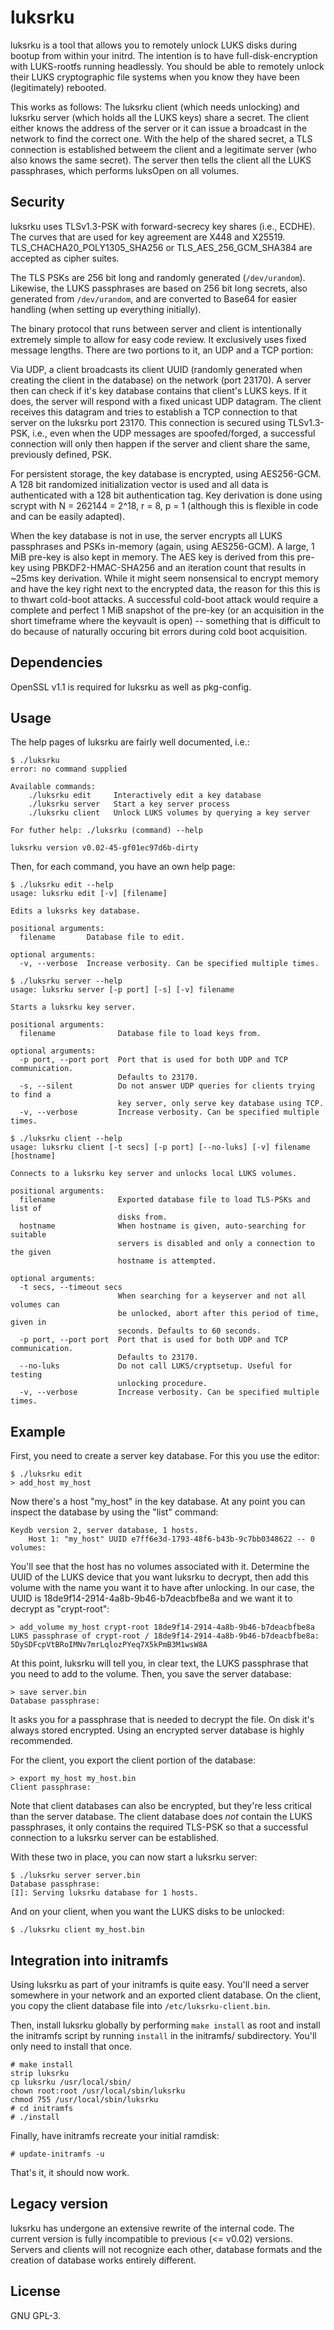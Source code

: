 # luksrku
luksrku is a tool that allows you to remotely unlock LUKS disks during bootup
from within your initrd.  The intention is to have full-disk-encryption with
LUKS-rootfs running headlessly. You should be able to remotely unlock their
LUKS cryptographic file systems when you know they have been (legitimately)
rebooted.

This works as follows: The luksrku client (which needs unlocking) and luksrku
server (which holds all the LUKS keys) share a secret. The client either knows
the address of the server or it can issue a broadcast in the network to find
the correct one.  With the help of the shared secret, a TLS connection is
established betweem the client and a legitimate server (who also knows the same
secret). The server then tells the client all the LUKS passphrases, which
performs luksOpen on all volumes.

## Security
luksrku uses TLSv1.3-PSK with forward-secrecy key shares (i.e., ECDHE). The
curves that are used for key agreement are X448 and X25519.
TLS_CHACHA20_POLY1305_SHA256 or TLS_AES_256_GCM_SHA384 are accepted as cipher
suites.

The TLS PSKs are 256 bit long and randomly generated (`/dev/urandom`).
Likewise, the LUKS passphrases are based on 256 bit long secrets, also
generated from `/dev/urandom`, and are converted to Base64 for easier handling
(when setting up everything initially).

The binary protocol that runs between server and client is intentionally
extremely simple to allow for easy code review. It exclusively uses fixed
message lengths. There are two portions to it, an UDP and a TCP portion:

Via UDP, a client broadcasts its client UUID (randomly generated when creating
the client in the database) on the network (port 23170). A server then can
check if it's key database contains that client's LUKS keys. If it does, the
server will respond with a fixed unicast UDP datagram. The client receives this
datagram and tries to establish a TCP connection to that server on the luksrku
port 23170. This connection is secured using TLSv1.3-PSK, i.e., even when the
UDP messages are spoofed/forged, a successful connection will only then happen
if the server and client share the same, previously defined, PSK.

For persistent storage, the key database is encrypted, using AES256-GCM. A 128
bit randomized initialization vector is used and all data is authenticated with
a 128 bit authentication tag. Key derivation is done using scrypt with N =
262144 = 2^18, r = 8, p = 1 (although this is flexible in code and can be
easily adapted).

When the key database is not in use, the server encrypts all LUKS passphrases
and PSKs in-memory (again, using AES256-GCM). A large, 1 MiB pre-key is also
kept in memory. The AES key is derived from this pre-key using
PBKDF2-HMAC-SHA256 and an iteration count that results in ~25ms key derivation.
While it might seem nonsensical to encrypt memory and have the key right next
to the encrypted data, the reason for this this is to thwart cold-boot attacks.
A successful cold-boot attack would require a complete and perfect 1 MiB
snapshot of the pre-key (or an acquisition in the short timeframe where the
keyvault is open) -- something that is difficult to do because of naturally
occuring bit errors during cold boot acquisition.

## Dependencies
OpenSSL v1.1 is required for luksrku as well as pkg-config.

## Usage
The help pages of luksrku are fairly well documented, i.e.:

```
$ ./luksrku
error: no command supplied

Available commands:
    ./luksrku edit     Interactively edit a key database
    ./luksrku server   Start a key server process
    ./luksrku client   Unlock LUKS volumes by querying a key server

For futher help: ./luksrku (command) --help

luksrku version v0.02-45-gf01ec97d6b-dirty
```

Then, for each command, you have an own help page:

```
$ ./luksrku edit --help
usage: luksrku edit [-v] [filename]

Edits a luksrks key database.

positional arguments:
  filename       Database file to edit.

optional arguments:
  -v, --verbose  Increase verbosity. Can be specified multiple times.
```

```
$ ./luksrku server --help
usage: luksrku server [-p port] [-s] [-v] filename

Starts a luksrku key server.

positional arguments:
  filename              Database file to load keys from.

optional arguments:
  -p port, --port port  Port that is used for both UDP and TCP communication.
                        Defaults to 23170.
  -s, --silent          Do not answer UDP queries for clients trying to find a
                        key server, only serve key database using TCP.
  -v, --verbose         Increase verbosity. Can be specified multiple times.
```

```
$ ./luksrku client --help
usage: luksrku client [-t secs] [-p port] [--no-luks] [-v] filename [hostname]

Connects to a luksrku key server and unlocks local LUKS volumes.

positional arguments:
  filename              Exported database file to load TLS-PSKs and list of
                        disks from.
  hostname              When hostname is given, auto-searching for suitable
                        servers is disabled and only a connection to the given
                        hostname is attempted.

optional arguments:
  -t secs, --timeout secs
                        When searching for a keyserver and not all volumes can
                        be unlocked, abort after this period of time, given in
                        seconds. Defaults to 60 seconds.
  -p port, --port port  Port that is used for both UDP and TCP communication.
                        Defaults to 23170.
  --no-luks             Do not call LUKS/cryptsetup. Useful for testing
                        unlocking procedure.
  -v, --verbose         Increase verbosity. Can be specified multiple times.
```

## Example
First, you need to create a server key database. For this you use the editor:

```
$ ./luksrku edit
> add_host my_host
```

Now there's a host "my_host" in the key database. At any point you can inspect
the database by using the "list" command:

```
Keydb version 2, server database, 1 hosts.
    Host 1: "my_host" UUID e7ff6e3d-1793-48f6-b43b-9c7bb0348622 -- 0 volumes:
```

You'll see that the host has no volumes associated with it. Determine the UUID
of the LUKS device that you want luksrku to decrypt, then add this volume with
the name you want it to have after unlocking. In our case, the UUID is
18de9f14-2914-4a8b-9b46-b7deacbfbe8a and we want it to decrypt as "crypt-root":

```
> add_volume my_host crypt-root 18de9f14-2914-4a8b-9b46-b7deacbfbe8a
LUKS passphrase of crypt-root / 18de9f14-2914-4a8b-9b46-b7deacbfbe8a: 5DySDFcpVtBRoIMNv7mrLqlozPYeq7X5kPmB3M1wsW8A
```

At this point, luksrku will tell you, in clear text, the LUKS passphrase that
you need to add to the volume. Then, you save the server database:

```
> save server.bin
Database passphrase:
```

It asks you for a passphrase that is needed to decrypt the file. On disk it's
always stored encrypted. Using an encrypted server database is highly
recommended.

For the client, you export the client portion of the database:

```
> export my_host my_host.bin
Client passphrase:
```

Note that client databases can also be encrypted, but they're less critical
than the server database. The client database does *not* contain the LUKS
passphrases, it only contains the required TLS-PSK so that a successful
connection to a luksrku server can be established.

With these two in place, you can now start a luksrku server:

```
$ ./luksrku server server.bin
Database passphrase:
[I]: Serving luksrku database for 1 hosts.
```

And on your client, when you want the LUKS disks to be unlocked:

```
$ ./luksrku client my_host.bin
```

## Integration into initramfs
Using luksrku as part of your initramfs is quite easy. You'll need a server
somewhere in your network and an exported client database. On the client, you
copy the client database file into `/etc/luksrku-client.bin`.

Then, install luksrku globally by performing `make install` as root and install
the initramfs script by running `install` in the initramfs/ subdirectory.
You'll only need to install that once.

```
# make install
strip luksrku
cp luksrku /usr/local/sbin/
chown root:root /usr/local/sbin/luksrku
chmod 755 /usr/local/sbin/luksrku
# cd initramfs
# ./install
```

Finally, have initramfs recreate your initial ramdisk:

```
# update-initramfs -u
```

That's it, it should now work.

## Legacy version
luksrku has undergone an extensive rewrite of the internal code. The current
version is fully incompatible to previous (<= v0.02) versions. Servers and
clients will not recognize each other, database formats and the creation of
database works entirely different.

## License
GNU GPL-3.
